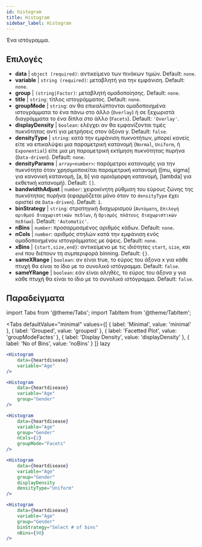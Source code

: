 ```yaml
---
id: histogram
title: Histogram
sidebar_label: Histogram
---
```


Ένα ιστόγραμμα.

## Επιλογές

* __data__ | `object (required)`: αντικείμενο των πινάκων τιμών. Default: `none`.
* __variable__ | `string (required)`: μεταβλητή για την εμφάνιση. Default: `none`.
* __group__ | `(string|Factor)`: μεταβλητή ομαδοποίησης. Default: `none`.
* __title__ | `string`: τίτλος ιστογράμματος. Default: `none`.
* __groupMode__ | `string`: αν θα επικαλύπτονται ομαδοποιημένα ιστογράμματα το ένα πάνω στο άλλο (`Overlay`) ή σε ξεχωριστά διαγράμματα το ένα δίπλα στο άλλο (`Facets`). Default: `'Overlay'`.
* __displayDensity__ | `boolean`: ελέγχει αν θα εμφανίζονται τιμές πυκνότητας αντί για μετρήσεις στον άξονα y. Default: `false`.
* __densityType__ | `string`: κατά την εμφάνιση πυκνοτήτων, μπορεί κανείς είτε να επικαλύψει μια παραμετρική κατανομή (`Normal`, `Uniform`, ή `Exponential`) είτε μια μη παραμετρική εκτίμηση πυκνότητας πυρήνα (`Data-driven`). Default: `none`.
* __densityParams__ | `array<number>`: παράμετροι κατανομής για την πυκνότητα όταν χρησιμοποιείται παραμετρική κατανομή ([mu, sigma] για κανονική κατανομή, [a, b] για ομοιόμορφη κατανομή, [lambda] για εκθετική κατανομή). Default: `[]`.
* __bandwidthAdjust__ | `number`: χειροκίνητη ρύθμιση του εύρους ζώνης της πυκνότητας πυρήνα (εφαρμόζεται μόνο όταν το `densityType` έχει οριστεί σε `Data-driven`). Default: `1`.
* __binStrategy__ | `string`: στρατηγική διαχωρισμού (`Αυτόματη`, `Επιλογή αριθμού διαχωριστικών πεδίων`, ή `Ορισμός πλάτους διαχωριστικών πεδίων`). Default: `'Automatic'`.
* __nBins__ | `number`: προσαρμοσμένος αριθμός κάδων. Default: `none`.
* __nCols__ | `number`: αριθμός στηλών κατά την εμφάνιση ενός ομαδοποιημένου ιστογράμματος με όψεις. Default: `none`.
* __xBins__ | `{start,size,end}`: αντικείμενο με τις ιδιότητες `start`, `size`, και `end` που διέπουν τη συμπεριφορά binning. Default: `{}`.
* __sameXRange__ | `boolean`: αν είναι true, το εύρος του άξονα x για κάθε πτυχή θα είναι το ίδιο με το συνολικό ιστόγραμμα. Default: `false`.
* __sameYRange__ | `boolean`: εάν είναι αληθές, το εύρος του άξονα y για κάθε πτυχή θα είναι το ίδιο με το συνολικό ιστόγραμμα. Default: `false`.


## Παραδείγματα

import Tabs from '@theme/Tabs';
import TabItem from '@theme/TabItem';

<Tabs
    defaultValue="minimal"
    values={[
        { label: 'Minimal', value: 'minimal' },
        { label: 'Grouped', value: 'grouped' },
        { label: 'Facetted Plot', value: 'groupModeFactes' },
        { label: 'Display Density', value: 'displayDensity' },
        { label: 'No of Bins', value: 'noBins' }
    ]}
    lazy
>

<TabItem value="minimal">

```jsx live
<Histogram 
    data={heartdisease} 
    variable="Age"
/>
```

</TabItem>

<TabItem value="grouped">

```jsx live
<Histogram 
    data={heartdisease} 
    variable="Age"
    group="Gender"
/>
```

</TabItem>

<TabItem value="groupModeFactes">

```jsx live
<Histogram 
    data={heartdisease} 
    variable="Age"
    group="Gender"
    nCols={2}
    groupMode="Facets"
/>
```

</TabItem>

<TabItem value="displayDensity">

```jsx live
<Histogram 
    data={heartdisease} 
    variable="Age"
    group="Gender"
    displayDensity 
    densityType="Uniform"
/>
```

</TabItem>

<TabItem value="noBins">

```jsx live
<Histogram 
    data={heartdisease} 
    variable="Age"
    group="Gender"
    binStrategy="Select # of bins"
    nBins={90}
/>
```

</TabItem>

</Tabs>
